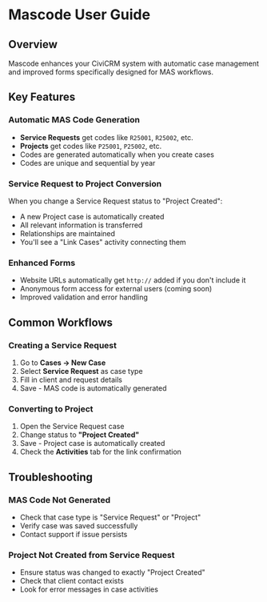 # Mascode User Guide

## Overview

Mascode enhances your CiviCRM system with automatic case management and improved forms specifically designed for MAS workflows.

## Key Features

### Automatic MAS Code Generation

- **Service Requests** get codes like `R25001`, `R25002`, etc.
- **Projects** get codes like `P25001`, `P25002`, etc.
- Codes are generated automatically when you create cases
- Codes are unique and sequential by year

### Service Request to Project Conversion

When you change a Service Request status to "Project Created":

- A new Project case is automatically created
- All relevant information is transferred
- Relationships are maintained
- You'll see a "Link Cases" activity connecting them

### Enhanced Forms

- Website URLs automatically get `http://` added if you don't include it
- Anonymous form access for external users (coming soon)
- Improved validation and error handling

## Common Workflows

### Creating a Service Request

1. Go to **Cases → New Case**
2. Select **Service Request** as case type
3. Fill in client and request details
4. Save - MAS code is automatically generated

### Converting to Project

1. Open the Service Request case
2. Change status to **"Project Created"**
3. Save - Project case is automatically created
4. Check the **Activities** tab for the link confirmation

## Troubleshooting

### MAS Code Not Generated

- Check that case type is "Service Request" or "Project"
- Verify case was saved successfully
- Contact support if issue persists

### Project Not Created from Service Request

- Ensure status was changed to exactly "Project Created"
- Check that client contact exists
- Look for error messages in case activities
